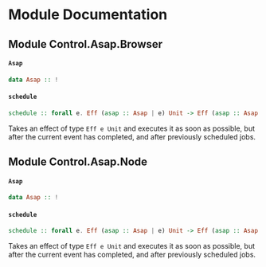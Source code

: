 # Module Documentation

## Module Control.Asap.Browser

#### `Asap`

``` purescript
data Asap :: !
```


#### `schedule`

``` purescript
schedule :: forall e. Eff (asap :: Asap | e) Unit -> Eff (asap :: Asap | e) Unit
```

Takes an effect of type `Eff e Unit` and executes it as soon as possible,
but after the current event has completed, and after previously
scheduled jobs.


## Module Control.Asap.Node

#### `Asap`

``` purescript
data Asap :: !
```


#### `schedule`

``` purescript
schedule :: forall e. Eff (asap :: Asap | e) Unit -> Eff (asap :: Asap | e) Unit
```

Takes an effect of type `Eff e Unit` and executes it as soon as possible,
but after the current event has completed, and after previously
scheduled jobs.
